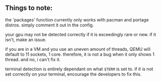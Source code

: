 ## Things to note:

the 'packages' function currently only works with pacman and portage distros. simply comment it out in the config.

your gpu may not be detected correctly if it is exceedingly rare or new. if it isn't, make an issue.

if you are in a VM and you use an uneven amount of threads, QEMU will default to 11 sockets, 1 core. therefore, it is not a bug when it only shows 1 thread. and no, i can't fix it.

terminal detection is entirely dependant on what ``$TERM`` is set to. if it is not set correctly on your terminal, encourage the developers to fix this.
